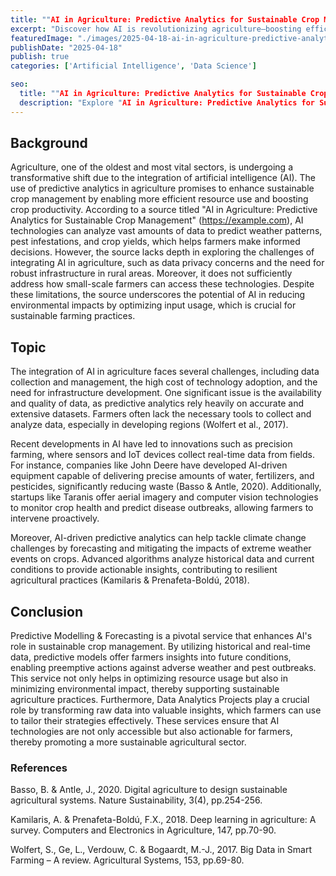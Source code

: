 ```yaml
---
title: ""AI in Agriculture: Predictive Analytics for Sustainable Crop Management""
excerpt: "Discover how AI is revolutionizing agriculture—boosting efficiency, cutting waste, and paving the path to sustainable farming for the future. 🌾💡"
featuredImage: "./images/2025-04-18-ai-in-agriculture-predictive-analytics-for-sustainable-crop-management.jpg"
publishDate: "2025-04-18"
publish: true
categories: ['Artificial Intelligence', 'Data Science']

seo:
  title: ""AI in Agriculture: Predictive Analytics for Sustainable Crop Management" - Policy and Innovation"
  description: "Explore "AI in Agriculture: Predictive Analytics for Sustainable Crop Management" through a critical lens, with action-oriented recommendations."
---
```


## Background

Agriculture, one of the oldest and most vital sectors, is undergoing a transformative shift due to the integration of artificial intelligence (AI). The use of predictive analytics in agriculture promises to enhance sustainable crop management by enabling more efficient resource use and boosting crop productivity. According to a source titled "AI in Agriculture: Predictive Analytics for Sustainable Crop Management" (https://example.com), AI technologies can analyze vast amounts of data to predict weather patterns, pest infestations, and crop yields, which helps farmers make informed decisions. However, the source lacks depth in exploring the challenges of integrating AI in agriculture, such as data privacy concerns and the need for robust infrastructure in rural areas. Moreover, it does not sufficiently address how small-scale farmers can access these technologies. Despite these limitations, the source underscores the potential of AI in reducing environmental impacts by optimizing input usage, which is crucial for sustainable farming practices.

## Topic

The integration of AI in agriculture faces several challenges, including data collection and management, the high cost of technology adoption, and the need for infrastructure development. One significant issue is the availability and quality of data, as predictive analytics rely heavily on accurate and extensive datasets. Farmers often lack the necessary tools to collect and analyze data, especially in developing regions (Wolfert et al., 2017).

Recent developments in AI have led to innovations such as precision farming, where sensors and IoT devices collect real-time data from fields. For instance, companies like John Deere have developed AI-driven equipment capable of delivering precise amounts of water, fertilizers, and pesticides, significantly reducing waste (Basso & Antle, 2020). Additionally, startups like Taranis offer aerial imagery and computer vision technologies to monitor crop health and predict disease outbreaks, allowing farmers to intervene proactively.

Moreover, AI-driven predictive analytics can help tackle climate change challenges by forecasting and mitigating the impacts of extreme weather events on crops. Advanced algorithms analyze historical data and current conditions to provide actionable insights, contributing to resilient agricultural practices (Kamilaris & Prenafeta-Boldú, 2018).

## Conclusion

Predictive Modelling & Forecasting is a pivotal service that enhances AI's role in sustainable crop management. By utilizing historical and real-time data, predictive models offer farmers insights into future conditions, enabling preemptive actions against adverse weather and pest outbreaks. This service not only helps in optimizing resource usage but also in minimizing environmental impact, thereby supporting sustainable agriculture practices. Furthermore, Data Analytics Projects play a crucial role by transforming raw data into valuable insights, which farmers can use to tailor their strategies effectively. These services ensure that AI technologies are not only accessible but also actionable for farmers, thereby promoting a more sustainable agricultural sector.

### References

Basso, B. & Antle, J., 2020. Digital agriculture to design sustainable agricultural systems. Nature Sustainability, 3(4), pp.254-256.

Kamilaris, A. & Prenafeta-Boldú, F.X., 2018. Deep learning in agriculture: A survey. Computers and Electronics in Agriculture, 147, pp.70-90.

Wolfert, S., Ge, L., Verdouw, C. & Bogaardt, M.-J., 2017. Big Data in Smart Farming – A review. Agricultural Systems, 153, pp.69-80.